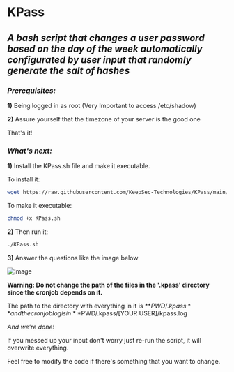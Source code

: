 # KPass

## *A bash script that changes a user password based on the day of the week automatically configurated by user input that randomly generate the salt of hashes*

### ***Prerequisites:***

**1)** Being logged in as root (Very Important to access /etc/shadow)

**2)** Assure yourself that the timezone of your server is the good one

That's it!

### ***What's next:***

**1)** Install the KPass.sh file and make it executable.

To install it: 

```bash
wget https://raw.githubusercontent.com/KeepSec-Technologies/KPass/main/KPass.sh
```

To make it executable:
```bash
chmod +x KPass.sh
```
**2)** Then run it: 
```bash
./KPass.sh
```

**3)** Answer the questions like the image below

![image](https://user-images.githubusercontent.com/108779415/179622354-ea57f2b9-b33f-45c3-9a8d-1208a8e92d03.png)



**Warning: Do not change the path of the files in the '.kpass' directory since the cronjob depends on it.**

The path to the directory with everything in it is **$PWD/.kpass** and the cronjob log is in **$PWD/.kpass/[YOUR USER]/kpass.log

*And we're done!*

If you messed up your input don't worry just re-run the script, it will overwrite everything.

Feel free to modify the code if there's something that you want to change.
